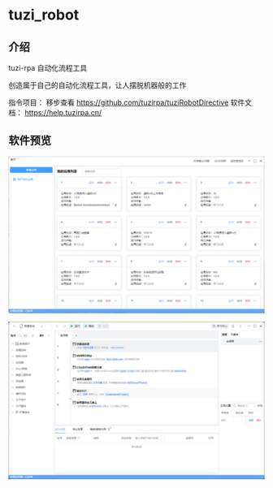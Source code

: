 # tuzi_robot

## 介绍

tuzi-rpa
自动化流程工具

创造属于自己的自动化流程工具，让人摆脱机器般的工作

指令项目： 移步查看 https://github.com/tuzirpa/tuziRobotDirective
软件文档： https://help.tuzirpa.cn/

## 软件预览

![应用管理页](image.png)

![百度搜索自动化](image-1.png)
